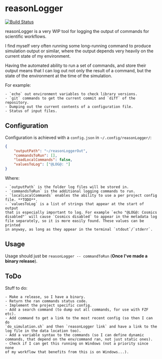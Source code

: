 # reasonLogger

[![Build Status](https://dev.azure.com/CrossR-1/reasonLogger/_apis/build/status/CrossR.reasonLogger?branchName=master)](https://dev.azure.com/CrossR-1/reasonLogger/_build/latest?definitionId=4&branchName=master)

reasonLogger is a very WIP tool for logging the output of commands for
scientific workflows.

I find myself very often running some long-running command to produce
simulation output or similar, where the output depends very heavily on the
current state of my environment.

Having the automated ability to run a set of commands, and store their output
means that I can log out not only the result of a command, but the state of
the environment at the time of the simulation.

For example:

    - `echo` out environment variables to check library versions.
    - `git` commands to get the current commit and `diff` of the repository.
    - Dumping out the current contents of a configuration file.
    - Status of input files.

## Configuration

Configuration is achieved with a `config.json` in `~/.config/reasonLogger/`:

```json
{
    "outputPath": "~/reasonLoggerOut",
    "commandsToRun": [],
    "loadLocalCommands": false,
    "valuesToLog": ["@LOG@: "]
}
```

Where:

    - `outputPath` is the folder log files will be stored in.
    - `commandsToRun` is the additional logging commands to run.
    - `localLocalCommands` enables the ability to use a per project config file. **TODO**.
    - `valuesToLog` is a list of strings that appear at the start of output
    that is especially important to log. For example `echo "@LOG@: Cosmics
    disabled"` will cause `Cosmics disabled` to appear in the metadata log
    file separately, so it is more easily found. These values can be printed
    in anyway, as long as they appear in the terminal `stdout`/`stderr`.

## Usage

Usage should just be `reasonLogger -- commandToRun` (**Once I've made a binary release**).

## ToDo

Stuff to do:

    - Make a release, so I have a binary.
    - Return the ran commands status code.
    - Implement the project specific config.
    - Add a search command (to dump out all commands, for use with FZF etc).
    - Add command to get a link to the most recent config (so then I can do
    `do_simulation.sh` and then `reasonLogger link` and have a link to the
    log file in the data location too).
    - Add a variable syntax to the commands (so I can define dynamic
    commands, that depend on the env/command ran, not just static ones).
    - Check if I can get this running on Windows (not a priority since none
    of my workflow that benefits from this is on Windows...).